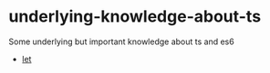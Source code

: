 # underlying-knowledge-about-ts

Some underlying but important knowledge about ts and es6

- [let](./variable-declarations)
